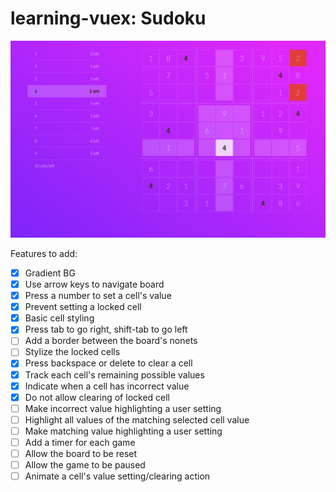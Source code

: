 # learning-vuex: Sudoku

![UI Screenshot](https://raw.githubusercontent.com/alexeden/learning-vuex/master/docs/Screen%20Shot%202017-10-10%20at%202.42.25%20AM.png)

Features to add:

- [x] Gradient BG
- [x] Use arrow keys to navigate board
- [x] Press a number to set a cell's value
- [x] Prevent setting a locked cell
- [x] Basic cell styling
- [x] Press tab to go right, shift-tab to go left
- [ ] Add a border between the board's nonets
- [ ] Stylize the locked cells
- [x] Press backspace or delete to clear a cell
- [x] Track each cell's remaining possible values
- [x] Indicate when a cell has incorrect value
- [x] Do not allow clearing of locked cell
- [ ] Make incorrect value highlighting a user setting
- [ ] Highlight all values of the matching selected cell value
- [ ] Make matching value highlighting a user setting
- [ ] Add a timer for each game
- [ ] Allow the board to be reset
- [ ] Allow the game to be paused
- [ ] Animate a cell's value setting/clearing action
